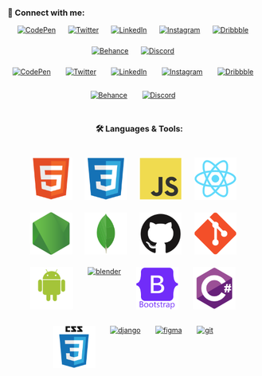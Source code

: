 <h3 align="left">🚀 Connect with me:</h3>
<div align="center" style="display: flex; flex-wrap: wrap; gap: 25px; justify-content: center;">
    <a href="https://codepen.io/naitik-grover" target="_blank"><img src="https://raw.githubusercontent.com/rahuldkjain/github-profile-readme-generator/master/src/images/icons/Social/codepen.svg" alt="CodePen" height="70" width="70"/></a>
    <a href="https://twitter.com/naitikgrover" target="_blank"><img src="https://raw.githubusercontent.com/rahuldkjain/github-profile-readme-generator/master/src/images/icons/Social/twitter.svg" alt="Twitter" height="70" width="70"/></a>
    <a href="https://linkedin.com/in/naitik-grover-506632350" target="_blank"><img src="https://raw.githubusercontent.com/rahuldkjain/github-profile-readme-generator/master/src/images/icons/Social/linked-in-alt.svg" alt="LinkedIn" height="70" width="70"/></a>
    <a href="https://instagram.com/hunterx.dev" target="_blank"><img src="https://raw.githubusercontent.com/rahuldkjain/github-profile-readme-generator/master/src/images/icons/Social/instagram.svg" alt="Instagram" height="70" width="70"/></a>
    <a href="https://dribbble.com/naitikgrover" target="_blank"><img src="https://raw.githubusercontent.com/rahuldkjain/github-profile-readme-generator/master/src/images/icons/Social/dribbble.svg" alt="Dribbble" height="70" width="70"/></a>
    <a href="https://www.behance.net/naitikgrover" target="_blank"><img src="https://raw.githubusercontent.com/rahuldkjain/github-profile-readme-generator/master/src/images/icons/Social/behance.svg" alt="Behance" height="70" width="70"/></a>
    <a href="https://discord.gg/EK4V8ntZ2x" target="_blank"><img src="https://raw.githubusercontent.com/rahuldkjain/github-profile-readme-generator/master/src/images/icons/Social/discord.svg" alt="Discord" height="70" width="70"/></a>
<div align="center" style="display: flex; flex-wrap: wrap; gap: 30px; justify-content: center;">
    <a href="https://codepen.io/naitik-grover" target="_blank" rel="noopener noreferrer"><img src="https://raw.githubusercontent.com/rahuldkjain/github-profile-readme-generator/master/src/images/icons/Social/codepen.svg" alt="CodePen" height="70" width="70"/></a>
    <a href="https://twitter.com/naitikgrover" target="_blank" rel="noopener noreferrer"><img src="https://raw.githubusercontent.com/rahuldkjain/github-profile-readme-generator/master/src/images/icons/Social/twitter.svg" alt="Twitter" height="70" width="70"/></a>
    <a href="https://linkedin.com/in/naitik-grover-506632350" target="_blank" rel="noopener noreferrer"><img src="https://raw.githubusercontent.com/rahuldkjain/github-profile-readme-generator/master/src/images/icons/Social/linked-in-alt.svg" alt="LinkedIn" height="70" width="70"/></a>
    <a href="https://instagram.com/hunterx.dev" target="_blank" rel="noopener noreferrer"><img src="https://raw.githubusercontent.com/rahuldkjain/github-profile-readme-generator/master/src/images/icons/Social/instagram.svg" alt="Instagram" height="70" width="70"/></a>
    <a href="https://dribbble.com/naitikgrover" target="_blank" rel="noopener noreferrer"><img src="https://raw.githubusercontent.com/rahuldkjain/github-profile-readme-generator/master/src/images/icons/Social/dribbble.svg" alt="Dribbble" height="70" width="70"/></a>
    <a href="https://www.behance.net/naitikgrover" target="_blank" rel="noopener noreferrer"><img src="https://raw.githubusercontent.com/rahuldkjain/github-profile-readme-generator/master/src/images/icons/Social/behance.svg" alt="Behance" height="70" width="70"/></a>
    <a href="https://discord.gg/EK4V8ntZ2x" target="_blank" rel="noopener noreferrer"><img src="https://raw.githubusercontent.com/rahuldkjain/github-profile-readme-generator/master/src/images/icons/Social/discord.svg" alt="Discord" height="70" width="70"/></a>
</div>

---

<h3 align="left">🛠️ Languages & Tools:</h3>
<div align="center" style="display: flex; flex-wrap: wrap; gap: 25px; justify-content: center;">
    <img src="https://raw.githubusercontent.com/devicons/devicon/master/icons/html5/html5-original.svg" alt="HTML" width="85" height="85"/>
    <img src="https://raw.githubusercontent.com/devicons/devicon/master/icons/css3/css3-original.svg" alt="CSS" width="85" height="85"/>
    <img src="https://raw.githubusercontent.com/devicons/devicon/master/icons/javascript/javascript-original.svg" alt="JavaScript" width="85" height="85"/>
    <img src="https://raw.githubusercontent.com/devicons/devicon/master/icons/react/react-original.svg" alt="React" width="85" height="85"/>
    <img src="https://raw.githubusercontent.com/devicons/devicon/master/icons/nodejs/nodejs-original.svg" alt="Node.js" width="85" height="85"/>
    <img src="https://raw.githubusercontent.com/devicons/devicon/master/icons/mongodb/mongodb-original.svg" alt="MongoDB" width="85" height="85"/>
    <img src="https://raw.githubusercontent.com/devicons/devicon/master/icons/github/github-original.svg" alt="GitHub" width="85" height="85"/>
    <img src="https://raw.githubusercontent.com/devicons/devicon/master/icons/git/git-original.svg" alt="Git" width="85" height="85"/>
<div align="center" style="display: flex; flex-wrap: wrap; gap: 30px; justify-content: center;">
    <a href="https://developer.android.com" target="_blank" rel="noopener noreferrer"><img src="https://raw.githubusercontent.com/devicons/devicon/master/icons/android/android-original-wordmark.svg" alt="android" width="85" height="85"/></a>
    <a href="https://www.blender.org/" target="_blank" rel="noopener noreferrer"><img src="https://download.blender.org/branding/community/blender_community_badge_white.svg" alt="blender" width="85" height="85"/></a>
    <a href="https://getbootstrap.com" target="_blank" rel="noopener noreferrer"><img src="https://raw.githubusercontent.com/devicons/devicon/master/icons/bootstrap/bootstrap-plain-wordmark.svg" alt="bootstrap" width="85" height="85"/></a>
    <a href="https://www.w3schools.com/cs/" target="_blank" rel="noopener noreferrer"><img src="https://raw.githubusercontent.com/devicons/devicon/master/icons/csharp/csharp-original.svg" alt="csharp" width="85" height="85"/></a>
    <a href="https://www.w3schools.com/css/" target="_blank" rel="noopener noreferrer"><img src="https://raw.githubusercontent.com/devicons/devicon/master/icons/css3/css3-original-wordmark.svg" alt="css3" width="85" height="85"/></a>
    <a href="https://www.djangoproject.com/" target="_blank" rel="noopener noreferrer"><img src="https://cdn.worldvectorlogo.com/logos/django.svg" alt="django" width="85" height="85"/></a>
    <a href="https://www.figma.com/" target="_blank" rel="noopener noreferrer"><img src="https://www.vectorlogo.zone/logos/figma/figma-icon.svg" alt="figma" width="85" height="85"/></a>
    <a href="https://git-scm.com/" target="_blank" rel="noopener noreferrer"><img src="https://www.vectorlogo.zone/logos/git-scm/git-scm-icon.svg" alt="git" width="85" height="85"/></a>
</div>
